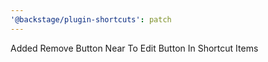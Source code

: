 ```yaml
---
'@backstage/plugin-shortcuts': patch
---
```


Added Remove Button Near To Edit Button In Shortcut Items
